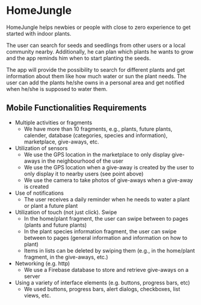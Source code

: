 # HomeJungle

HomeJungle helps newbies or people with close to zero experience to get started with indoor plants. 

The user can search for seeds and seedlings from other users or a local community nearby. Additionally, he can plan which plants he wants to grow and the app reminds him when to start planting the seeds.

The app will provide the possibility to search for different plants and get information about them like how much water or sun the plant needs. The user can add the plants he/she owns in a personal area and get notified when he/she is supposed to water them.


## Mobile Functionalities Requirements
- Multiple activities or fragments
	- We have more than 10 fragments, e.g., plants, future plants, calender, database (categories, species and information), marketplace, give-aways, etc.
- Utilization of sensors
	- We use the GPS location in the marketplace to only display give-aways in the neighbourhood of the user
	- We use the GPS location when a give-away is created by the user to only display it to nearby users (see point above)
	- We use the camera to take photos of give-aways when a give-away is created
- Use of notifications
	- The user receives a daily reminder when he needs to water a plant or plant a future plant
- Utilization of touch (not just click). Swipe
	- In the home/plant fragment, the user can swipe between to pages (plants and future plants)
	- In the plant species information fragment, the user can swipe between to pages (general information and information on how to plant)
	- Items in lists can be deleted by swiping them (e.g., in the home/plant fragment, in the give-aways, etc.)
- Networking (e.g. http)
	- We use a Firebase database to store and retrieve give-aways on a server
- Using a variety of interface elements (e.g. buttons, progress bars, etc)
	- We used buttons, progress bars, alert dialogs, checkboxes, list views, etc.

